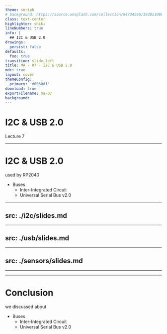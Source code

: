 ```yaml
---
theme: seriph
# background: https://source.unsplash.com/collection/94734566/1920x1080
class: text-center
highlighter: shiki
lineNumbers: true
info: |
  ## I2C & USB 2.0
drawings:
  persist: false
defaults:
  foo: true
transition: slide-left
title: MA - 07 - I2C & USB 2.0
mdc: true
layout: cover
themeConfig:
  primary: '#0060df'
download: true
exportFilename: ma-07
background:
---
```


# I2C & USB 2.0
Lecture 7

---

# I2C & USB 2.0
used by RP2040

- Buses
  - Inter-Integrated Circuit
  - Universal Serial Bus v2.0

<!-- I2C -->

---
src: ./i2c/slides.md
---

<!-- USB -->

---
src: ./usb/slides.md
---

<!-- Sensors -->

---
src: ./sensors/slides.md
---

---
---
# Conclusion
we discussed about

- Buses
  - Inter-Integrated Circuit
  - Universal Serial Bus v2.0
